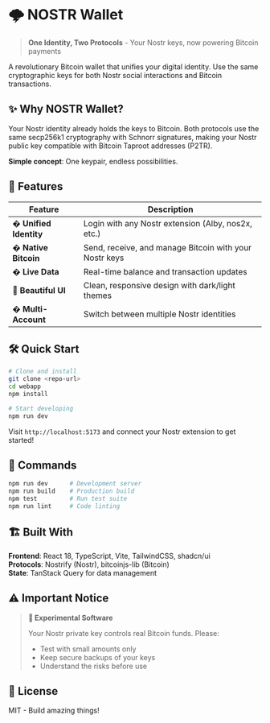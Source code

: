 # 🌩️ NOSTR Wallet

> **One Identity, Two Protocols** - Your Nostr keys, now powering Bitcoin payments

A revolutionary Bitcoin wallet that unifies your digital identity. Use the same cryptographic keys for both Nostr social interactions and Bitcoin transactions.

## ✨ Why NOSTR Wallet?

Your Nostr identity already holds the keys to Bitcoin. Both protocols use the same secp256k1 cryptography with Schnorr signatures, making your Nostr public key compatible with Bitcoin Taproot addresses (P2TR).

**Simple concept**: One keypair, endless possibilities.

## 🚀 Features

| Feature | Description |
|---------|-------------|
| � **Unified Identity** | Login with any Nostr extension (Alby, nos2x, etc.) |
| � **Native Bitcoin** | Send, receive, and manage Bitcoin with your Nostr keys |
| � **Live Data** | Real-time balance and transaction updates |
| 🎨 **Beautiful UI** | Clean, responsive design with dark/light themes |
| � **Multi-Account** | Switch between multiple Nostr identities |

## 🛠️ Quick Start

```bash
# Clone and install
git clone <repo-url>
cd webapp
npm install

# Start developing
npm run dev
```

Visit `http://localhost:5173` and connect your Nostr extension to get started!

## 🔧 Commands

```bash
npm run dev      # Development server
npm run build    # Production build  
npm test         # Run test suite
npm run lint     # Code linting
```

## 🏗️ Built With

**Frontend**: React 18, TypeScript, Vite, TailwindCSS, shadcn/ui  
**Protocols**: Nostrify (Nostr), bitcoinjs-lib (Bitcoin)  
**State**: TanStack Query for data management

## ⚠️ Important Notice

> **🧪 Experimental Software**
> 
> Your Nostr private key controls real Bitcoin funds. Please:
> - Test with small amounts only
> - Keep secure backups of your keys  
> - Understand the risks before use

## 📄 License

MIT - Build amazing things!
